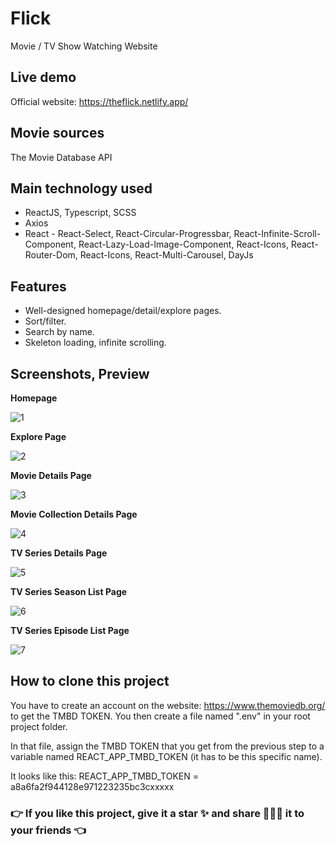 # Flick

Movie / TV Show Watching Website

## Live demo

Official website: https://theflick.netlify.app/

## Movie sources

The Movie Database API 

## Main technology used

- ReactJS, Typescript, SCSS
- Axios
- React - React-Select, React-Circular-Progressbar, React-Infinite-Scroll-Component, React-Lazy-Load-Image-Component, React-Icons, React-Router-Dom,
          React-Icons, React-Multi-Carousel, DayJs
  
## Features

- Well-designed homepage/detail/explore pages.
- Sort/filter.
- Search by name.
- Skeleton loading, infinite scrolling.

## Screenshots, Preview

**Homepage**

![1](https://github.com/singh043/Flick/assets/90082683/1a49b50f-5d05-469f-87e9-a1ccc90d6251)

**Explore Page**

![2](https://github.com/singh043/Flick/assets/90082683/61043b7d-133c-443d-a15f-66766b13e423)

**Movie Details Page**

![3](https://github.com/singh043/Flick/assets/90082683/020941d4-9af2-4a86-9757-da437c1b3008)

**Movie Collection Details Page**

![4](https://github.com/singh043/Flick/assets/90082683/e3ac6327-370e-46ac-a27f-d87a01c4e144)

**TV Series Details Page**

![5](https://github.com/singh043/Flick/assets/90082683/0afd41b9-2ebe-4755-b063-680576333479)

**TV Series Season List Page**

![6](https://github.com/singh043/Flick/assets/90082683/2fda17ac-4692-44cf-a887-e8e40668bbe0)

**TV Series Episode List Page**

![7](https://github.com/singh043/Flick/assets/90082683/0937fcac-cb2b-4f04-9c75-e166f319d504)


## How to clone this project

You have to create an account on the website: https://www.themoviedb.org/ to get the TMBD TOKEN. You then create a file named ".env" in your root project folder.

In that file, assign the TMBD TOKEN that you get from the previous step to a variable named REACT_APP_TMBD_TOKEN (it has to be this specific name).

It looks like this:
REACT_APP_TMBD_TOKEN = a8a6fa2f944128e971223235bc3cxxxxx

### 👉 If you like this project, give it a star ✨ and share 👨🏻‍💻 it to your friends 👈
